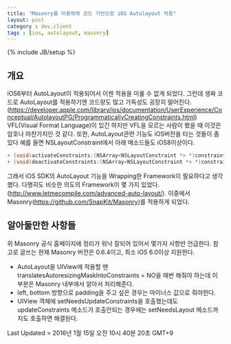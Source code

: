 ```yaml
---
title: "Masonry를 이용하여 코드 기반으로 iOS Autolayout 적용"
layout: post
category : dev.client
tags : [ios, autolayout, masonry]
---
```

{% include JB/setup %}

개요
----
iOS6부터 AutoLayout이 적용되어서 이젠 적용을 미룰 수 없게 되었다.
그런데 생짜 코드로 AutoLayout를 적용하기엔 코드량도 많고 가독성도 굉장히 떨어진다.
(https://developer.apple.com/library/ios/documentation/UserExperience/Conceptual/AutolayoutPG/ProgrammaticallyCreatingConstraints.html)
VFL(Visual Format Language)이 있긴 하지만 VFL을 모르는 사람이 봤을 때 이것은 암호나 마찬가지인 것 같다.
또한, AutoLayout관련 기능도 iOS버전을 타는 것들이 좀 있다
예를 들면 NSLayoutConstraint에서 아래 메소드들도 iOS8이상이다.
```objectivec
+ (void)activateConstraints:(NSArray<NSLayoutConstraint *> *)constraints NS_AVAILABLE(10_10, 8_0);
+ (void)deactivateConstraints:(NSArray<NSLayoutConstraint *> *)constraints NS_AVAILABLE(10_10, 8_0);
```
그래서 iOS SDK의 AutoLayout 기능을 Wrapping한 Framework이 필요하다고 생각했다.
다행히도 비슷한 의도의 Framework이 몇 가지 있었다.(http://www.letmecompile.com/advanced-auto-layout/).
이중에서 Masonry(https://github.com/SnapKit/Masonry)를 적용하게 되었다.

알아둘만한 사항들
------------
위 Masonry 공식 홈페이지에 정리가 워낙 잘되어 있어서 몇가지 사항만 언급한다.
참고로 글쓰는 현재 Masonry 버전은 0.6.4이고, 최소 iOS 6.0이상 지원한다.

-   AutoLayout을 UIView에 적용할 땐 translatesAutoresizingMaskIntoConstraints = NO을 매번 해줘야 하는데 이 부분은 Masonry 내부에서 알아서 처리해준다.
-	left, bottom 방향으로 padding을 주고 싶은 경우는 마이너스 값으로 줘야한다.
-	UIView 객체에 setNeedsUpdateConstraints을 호출했는데도 updateConstraints 메소드가 호출안되는 경우에는 setNeedsLayout 메소드까지도 호출하면 해결된다.


Last Updated = 2016년 1월 15일 오전 10시 40분 20초 GMT+9